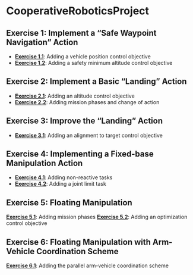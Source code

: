 # CooperativeRoboticsProject

## Exercise 1: Implement a “Safe Waypoint Navigation” Action

- [**Exercise 1.1**](https://github.com/programmatoroSeduto/CooperativeRoboticsProject/blob/ex1part1): Adding a vehicle position control objective
- [**Exercise 1.2**](https://github.com/programmatoroSedutoCooperativeRoboticsProject/blob/ex1part2): Adding a safety minimum altitude control objective


## Exercise 2:  Implement a Basic “Landing” Action

- [**Exercise 2.1**](https://github.com/programmatoroSeduto/CooperativeRoboticsProject/blob/ex2part1): Adding an altitude control objective
- [**Exercise 2.2**](https://github.com/programmatoroSeduto/CooperativeRoboticsProject/blob/ex2part2): Adding mission phases and change of action

## Exercise 3:  Improve the “Landing” Action

- [**Exercise 3.1**](https://github.com/programmatoroSeduto/CooperativeRoboticsProject/blob/ex3part1): Adding an alignment to target control objective


## Exercise 4: Implementing a Fixed-base Manipulation Action

- [**Exercise 4.1**](https://github.com/programmatoroSeduto/CooperativeRoboticsProject/blob/ex4part1): Adding non-reactive tasks
- [**Exercise 4.2**](https://github.com/programmatoroSeduto/CooperativeRoboticsProject/blob/ex4part2): Adding a joint limit task


## Exercise 5: Floating Manipulation

[**Exercise 5.1**](https://github.com/programmatoroSeduto/CooperativeRoboticsProject/blob/ex5part1): Adding mission phases
[**Exercise 5.2**](https://github.com/programmatoroSeduto/CooperativeRoboticsProject/blob/ex5part2): Adding an optimization control objective


## Exercise 6:  Floating Manipulation with Arm-Vehicle Coordination Scheme

[**Exercise 6.1**](https://github.com/programmatoroSeduto/CooperativeRoboticsProject/blob/ex6part1): Adding the parallel arm-vehicle coordination scheme
